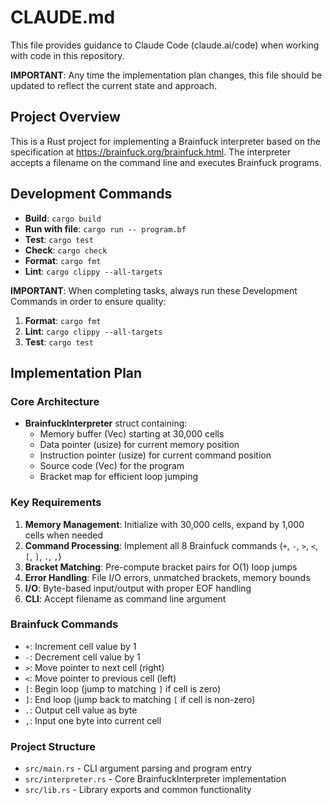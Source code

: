 # CLAUDE.md

This file provides guidance to Claude Code (claude.ai/code) when working with code in this repository.

**IMPORTANT**: Any time the implementation plan changes, this file should be updated to reflect the current state and approach.

## Project Overview

This is a Rust project for implementing a Brainfuck interpreter based on the specification at https://brainfuck.org/brainfuck.html. The interpreter accepts a filename on the command line and executes Brainfuck programs.

## Development Commands

- **Build**: `cargo build`
- **Run with file**: `cargo run -- program.bf`
- **Test**: `cargo test`
- **Check**: `cargo check`
- **Format**: `cargo fmt`
- **Lint**: `cargo clippy --all-targets`

**IMPORTANT**: When completing tasks, always run these Development Commands in order to ensure quality:
1. **Format**: `cargo fmt`
2. **Lint**: `cargo clippy --all-targets`
3. **Test**: `cargo test`

## Implementation Plan

### Core Architecture
- **BrainfuckInterpreter** struct containing:
  - Memory buffer (Vec<u8>) starting at 30,000 cells
  - Data pointer (usize) for current memory position
  - Instruction pointer (usize) for current command position
  - Source code (Vec<char>) for the program
  - Bracket map for efficient loop jumping

### Key Requirements
1. **Memory Management**: Initialize with 30,000 cells, expand by 1,000 cells when needed
2. **Command Processing**: Implement all 8 Brainfuck commands (`+`, `-`, `>`, `<`, `[`, `]`, `.`, `,`)
3. **Bracket Matching**: Pre-compute bracket pairs for O(1) loop jumps
4. **Error Handling**: File I/O errors, unmatched brackets, memory bounds
5. **I/O**: Byte-based input/output with proper EOF handling
6. **CLI**: Accept filename as command line argument

### Brainfuck Commands
- `+`: Increment cell value by 1
- `-`: Decrement cell value by 1
- `>`: Move pointer to next cell (right)
- `<`: Move pointer to previous cell (left)
- `[`: Begin loop (jump to matching `]` if cell is zero)
- `]`: End loop (jump back to matching `[` if cell is non-zero)
- `.`: Output cell value as byte
- `,`: Input one byte into current cell

### Project Structure
- `src/main.rs` - CLI argument parsing and program entry
- `src/interpreter.rs` - Core BrainfuckInterpreter implementation
- `src/lib.rs` - Library exports and common functionality